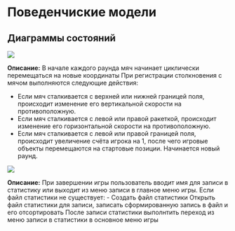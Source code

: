 # Поведенчиские модели

## Диаграммы состояний

[![](https://mermaid.ink/img/pako:eNq1VU1r20AQ_Stij0VybMuuPgg-9dpTb62KELYSi8ZSUGRoagy1TWNKQkKgx7Yh9A8YJU6dOFb-wuw_6uzIX1Aim9rVQVqN3rx583a122LVoOYykymKYvmRFx24pgTfIIYR3MEQJvgcSvCdX_A-DCyfYEeRE7mvPGc_dBqWL-FFEcnbs9PB7m61HnhVt1JZ_pyySK00Jq53L95LilKRJPgBA1GAd_mZjUUTiPkp3Nv8M8Z6GLhdJK3GEidcwRBDQ3jE59dZKyJhsMjC9wccJgi8xc8TYj1dqvXvJCRi7giaes27iBojlhIX5j7OzJ1VnWdRHz-RDVuD3zBKW46FJiQbIdUAxvyMCFNV8ETYGOvM-DNK845Eozu8D-F-Z0r9JX2V4IbIEMFPRGBthTdkxggDCUyw9mqV2SIJ_YDauuT0s0J-UdoYZfSnUniH9_kl79pIJbpJhGerLBGqYlFnZy40ybRj7cJ_LcyOmMfUNFoGOLs2sU-EpzY8CZH84pkVuWZ2Zllqlvf4ub3sMu8Rl8ANaLElUxBxiok-4eerVW1Anil6Oi0by97039reRrOFf-g_bXvbsj2Vt-ZG32Yya7hhw_FqeDjRkWGxqO42XIuZOKw54QeLWb7AOc0oeHPsV5kZhU1XZs3D2uJ8mgXdmhcF4ev0sKMzT2aHjs_MFvvIzLKeM3Q9b-iFUqmsFoplmR0zs1BUc6peymu6oRklo1gw2jL7FARIms8Z-ZfFslpWNU3VVEPTZRYGzf06M_ecgyOXyN8SVNRv_wE9wVmz?type=png)](https://mermaid.live/edit#pako:eNq1VU1r20AQ_Stij0VybMuuPgg-9dpTb62KELYSi8ZSUGRoagy1TWNKQkKgx7Yh9A8YJU6dOFb-wuw_6uzIX1Aim9rVQVqN3rx583a122LVoOYykymKYvmRFx24pgTfIIYR3MEQJvgcSvCdX_A-DCyfYEeRE7mvPGc_dBqWL-FFEcnbs9PB7m61HnhVt1JZ_pyySK00Jq53L95LilKRJPgBA1GAd_mZjUUTiPkp3Nv8M8Z6GLhdJK3GEidcwRBDQ3jE59dZKyJhsMjC9wccJgi8xc8TYj1dqvXvJCRi7giaes27iBojlhIX5j7OzJ1VnWdRHz-RDVuD3zBKW46FJiQbIdUAxvyMCFNV8ETYGOvM-DNK845Eozu8D-F-Z0r9JX2V4IbIEMFPRGBthTdkxggDCUyw9mqV2SIJ_YDauuT0s0J-UdoYZfSnUniH9_kl79pIJbpJhGerLBGqYlFnZy40ybRj7cJ_LcyOmMfUNFoGOLs2sU-EpzY8CZH84pkVuWZ2Zllqlvf4ub3sMu8Rl8ANaLElUxBxiok-4eerVW1Anil6Oi0by97039reRrOFf-g_bXvbsj2Vt-ZG32Yya7hhw_FqeDjRkWGxqO42XIuZOKw54QeLWb7AOc0oeHPsV5kZhU1XZs3D2uJ8mgXdmhcF4ev0sKMzT2aHjs_MFvvIzLKeM3Q9b-iFUqmsFoplmR0zs1BUc6peymu6oRklo1gw2jL7FARIms8Z-ZfFslpWNU3VVEPTZRYGzf06M_ecgyOXyN8SVNRv_wE9wVmz)

**Описание:**
В начале каждого раунда мяч начинает циклически перемещаться на новые координаты
При регистрации столкновения с мячом выполняются следующие действия:
 - Если мяч сталкивается с верхней или нижней границей поля, происходит изменение его вертикальной скорости на противоположную.
 - Если мяч сталкивается с левой или правой ракеткой, происходит изменение его горизонтальной скорости на противоположную.
 - Если мяч сталкивается с левой или правой границей поля, происходит увеличение счёта игрока на 1, после чего игровые объекты перемещаются на стартовые позиции. Начинается новый раунд.

[![](https://mermaid.ink/img/pako:eNqtVV1vEkEU_SuTeamapeGbZdP0yVeffNM1mw1sy8ay28BirIQEQVNNicTERGOiTf8B0lK2LdC_cOcfee8ssItAo1IIZHfmzjnn3nNnps4LbtHiGo_FYrrj2d6BpTH4Cj24BV-8FR0mmjCAoWjDjeiIFvTox8CHc9EUJwz6TLzD6Cu4YRgezPvyyYdr8HVHAlc907Me2-Z-xSzrDsOPHGH2nhE87OwUSq5dsHZ3V00n1szD2RJjj9WDCPo8f_SCxWK7jMFPnL4mxaIlOgaMMKex-GTAcJYp-Ab0jeUURJthQb5RupQ3xfdhgEgfCAJ6IdlGHKQyzJaFqOEghcApcSPwFa0kNDiHG6lpDBMYRFhnDqH6HxhwOXPuWkbeylJBH8W-x9eLaCJLlBP0vi2OUbBMzIeR6BoIQeMdTG-C9IQ-wPcuzQ8NbIoJCh2JExSJX0lBWr6voWc4PqC_udRIZe9RQrTQKOcUIyaBo1ISWtIWH_GVrOkHsCjKF915n2MUrbarnl2obheqr5YrFxRusR9my2ULkIWXlAVZdiELgplQCaZkWritFsn-UIj7ciBa6xScIeqQ0l5UsGqj3sEonbmbdqNcpdQvOPhLNvLUYmoT7I9gEXkwppcHuBXRegWnCHcUmC07XUFpx-KzaD2M6LpP2LmruJOxs2T9mrPOQ-ytxbptYUkjSv7Fi03bZ9GYv5UrWenoX2aNAK4O-P_TaUUBpudscGb2wlO2wRVetipl0y7ijSXPeZ17Jats6RxrzYtm5aXOdYfizJrnPj1yClzzKjVL4bXDYngFcW3PPKjiqFW0PbfyJLgC5U2o8EPT4Vqdv-ZaMh7fzqtqIp3KJ-NqXk2nFX7ENTW7nVLTiXhCzeayuUxObSj8jesiKobHs8lMKptLq7lcMpPPKLzi1vZLc0IEfyZDSVXjN_1xKNs?type=png)](https://mermaid.live/edit#pako:eNqtVV1vEkEU_SuTeamapeGbZdP0yVeffNM1mw1sy8ay28BirIQEQVNNicTERGOiTf8B0lK2LdC_cOcfee8ssItAo1IIZHfmzjnn3nNnps4LbtHiGo_FYrrj2d6BpTH4Cj24BV-8FR0mmjCAoWjDjeiIFvTox8CHc9EUJwz6TLzD6Cu4YRgezPvyyYdr8HVHAlc907Me2-Z-xSzrDsOPHGH2nhE87OwUSq5dsHZ3V00n1szD2RJjj9WDCPo8f_SCxWK7jMFPnL4mxaIlOgaMMKex-GTAcJYp-Ab0jeUURJthQb5RupQ3xfdhgEgfCAJ6IdlGHKQyzJaFqOEghcApcSPwFa0kNDiHG6lpDBMYRFhnDqH6HxhwOXPuWkbeylJBH8W-x9eLaCJLlBP0vi2OUbBMzIeR6BoIQeMdTG-C9IQ-wPcuzQ8NbIoJCh2JExSJX0lBWr6voWc4PqC_udRIZe9RQrTQKOcUIyaBo1ISWtIWH_GVrOkHsCjKF915n2MUrbarnl2obheqr5YrFxRusR9my2ULkIWXlAVZdiELgplQCaZkWritFsn-UIj7ciBa6xScIeqQ0l5UsGqj3sEonbmbdqNcpdQvOPhLNvLUYmoT7I9gEXkwppcHuBXRegWnCHcUmC07XUFpx-KzaD2M6LpP2LmruJOxs2T9mrPOQ-ytxbptYUkjSv7Fi03bZ9GYv5UrWenoX2aNAK4O-P_TaUUBpudscGb2wlO2wRVetipl0y7ijSXPeZ17Jats6RxrzYtm5aXOdYfizJrnPj1yClzzKjVL4bXDYngFcW3PPKjiqFW0PbfyJLgC5U2o8EPT4Vqdv-ZaMh7fzqtqIp3KJ-NqXk2nFX7ENTW7nVLTiXhCzeayuUxObSj8jesiKobHs8lMKptLq7lcMpPPKLzi1vZLc0IEfyZDSVXjN_1xKNs)

 **Описание:**
 При завершении игры пользователь вводит имя для записи в статистику или выходит из меню записи в главное меню игры.
 Если файл статистики не существует:
    - Создать файл статистики
 Открыть файл статистики для записи, записать сформированную запись в файл и его отсортировать
 После записи статистики выполнтить переход из меню записи в статистики в основное меню игры
